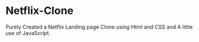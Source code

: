 # Netflix-Clone
Purely Created a Netflix Landing page Clone using Html and CSS and A little use of JavaScript.

